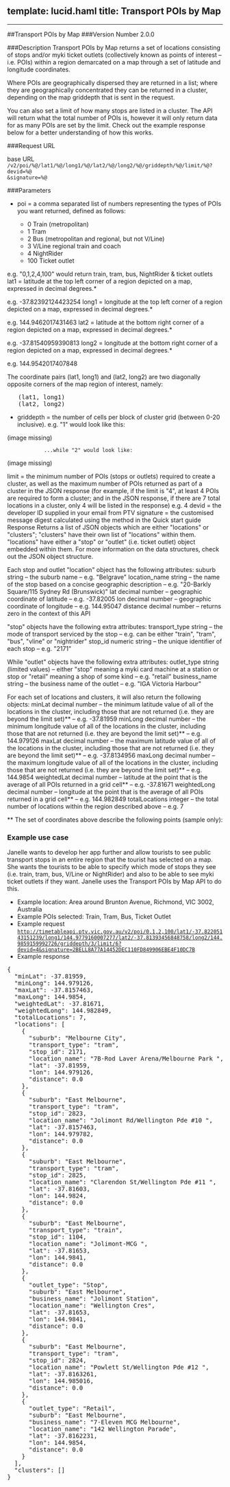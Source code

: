 template: lucid.haml
title: Transport POIs by Map
---
---

##Transport POIs by Map
###Version Number
2.0.0

###Description
Transport POIs by Map returns a set of locations consisting of stops and/or myki ticket outlets (collectively known as points of interest &ndash; i.e. POIs) within a region demarcated on a map through a set of latitude and longitude coordinates.


Where POIs are geographically dispersed they are returned in a list; where they are geographically concentrated they can be returned in a cluster, depending on the map griddepth that is sent in the request.

You can also set a limit of how many stops are listed in a cluster. The API will return what the total number of POIs is, however it will only return data for as many POIs are set by the limit. Check out the example response below for a better understanding of how this works.

###Request URL

base URL
<code>/v2/poi/%@/lat1/%@/long1/%@/lat2/%@/long2/%@/griddepth/%@/limit/%@?devid=%@
&signature=%@</code>

###Parameters

* poi        =        a comma separated list of numbers representing the types of POIs you want returned, defined as follows:

    * 0        Train (metropolitan)
    * 1        Tram
    * 2        Bus (metropolitan and regional, but not V/Line) 
    * 3        V/Line regional train and coach
    * 4        NightRider
    * 100        Ticket outlet

e.g. "0,1,2,4,100" would return train, tram, bus, NightRider & ticket outlets
lat1        =        latitude at the top left corner of a region depicted on a map, expressed in decimal degrees.*

e.g. -37.82392124423254
long1        =        longitude at the top left corner of a region depicted on a map, expressed in decimal degrees.*

e.g. 144.9462017431463
lat2        =        latitude at the bottom right corner of a region depicted on a map, expressed in decimal degrees.*

e.g. -37.81540959390813
long2        =        longitude at the bottom right corner of a region depicted on a map, expressed in decimal degrees.*

e.g. 144.9542017407848

The coordinate pairs (lat1, long1) and (lat2, long2) are two diagonally opposite corners of the map region of interest, namely:
<pre>
   (lat1, long1)    
   (lat2, long2)  
</pre>

* griddepth        =        the number of cells per block of cluster grid (between 0-20 inclusive).
e.g. "1" would look like this:

(image missing)

                ...while "2" would look like:

(image missing) 

limit        =        the minimum number of POIs (stops or outlets) required to create a cluster, as well as the maximum number of POIs returned as part of a cluster in the JSON response (for example, if the limit is "4", at least 4 POIs are required to form a cluster; and in the JSON response, if there are 7 total locations in a cluster, only 4 will be listed in the response)
e.g. 4
devid        =        the developer ID supplied in your email from PTV
signature        =        the customised message digest calculated using the method in the Quick start guide
Response
Returns a list of JSON objects which are either "locations" or "clusters"; "clusters" have their own list of "locations" within them.
"locations" have either a "stop" or "outlet" (i.e. ticket outlet) object embedded within them.
For more information on the data structures, check out the JSON object structure.


Each stop and outlet "location" object has the following attributes:
suburb        string
&ndash; the suburb name
&ndash; e.g. "Belgrave"
location_name        string
&ndash; the name of the stop based on a concise geographic description
&ndash; e.g. "20-Barkly Square/115 Sydney Rd (Brunswick)"
lat        decimal number
&ndash; geographic coordinate of latitude
&ndash; e.g. -37.82005
lon        decimal number
&ndash; geographic coordinate of longitude
&ndash; e.g. 144.95047
distance        decimal number
&ndash; returns zero in the context of this API


"stop" objects have the following extra attributes:
transport_type        string
&ndash; the mode of transport serviced by the stop
&ndash; e.g. can be either "train", "tram", "bus", "vline" or "nightrider"
stop_id        numeric string
&ndash; the unique identifier of each stop
&ndash; e.g. "2171"


While "outlet" objects have the following extra attributes:
outlet_type        string (limited values)
&ndash; either "stop" meaning a myki card machine at a station or stop or "retail" meaning a shop of some kind
&ndash; e.g. "retail"
business_name        string
&ndash; the business name of the outlet
&ndash; e.g. "IGA Victoria Harbour"


  





  



















For each set of locations and clusters, it will also return the following objects:
minLat        decimal number
&ndash; the minimum latitude value of all of the locations in the cluster, including those that are not returned (i.e. they are beyond the limit set)**
&ndash; e.g. -37.81959
minLong        decimal number
&ndash; the minimum longitude value of all of the locations in the cluster, including those that are not returned (i.e. they are beyond the limit set)**
&ndash; e.g. 144.979126
maxLat        decimal number
&ndash; the maximum latitude value of all of the locations in the cluster, including those that are not returned (i.e. they are beyond the limit set)**
&ndash; e.g. -37.8134956
maxLong        decimal number
&ndash; the maximum longitude value of all of the locations in the cluster, including those that are not returned (i.e. they are beyond the limit set)**
&ndash; e.g. 144.9854
weightedLat        decimal number
&ndash; latitude at the point that is the average of all POIs returned in a grid cell**
&ndash; e.g. -37.81671
weightedLong        decimal number
&ndash; longitude at the point that is the average of all POIs returned in a grid cell**
&ndash; e.g. 144.982849
totalLocations        integer
&ndash; the total number of locations within the region described above
&ndash; e.g. 7


**        The set of coordinates above describe the following points (sample only):
  





### Example use case
Janelle wants to develop her app further and allow tourists to see public transport stops in an entire region that the tourist has selected on a map. She wants the tourists to be able to specify which mode of stops they see (i.e. train, tram, bus, V/Line or NightRider) and also to be able to see myki ticket outlets if they want. Janelle uses the Transport POIs by Map API to do this.

* Example location: Area around Brunton Avenue, Richmond, VIC 3002, Australia
* Example POIs selected: Train, Tram, Bus, Ticket Outlet
* Example request
<code>http://timetableapi.ptv.vic.gov.au/v2/poi/0,1,2,100/lat1/-37.82205143151239/long1/144.9779160007277/lat2/-37.81393456848758/long2/144.9859159992726/griddepth/3/limit/6?devid=4&signature=2BELL8A77A14452DEC110FD849906EBE4F10DC7B</code>
* Example response  <a href="#fig-exampleresponse-transportpois"></a>

<div id="fig-exampleresponse-transportpois">
<pre>
{
  "minLat": -37.81959,
  "minLong": 144.979126,
  "maxLat": -37.8157463,
  "maxLong": 144.9854,  
  "weightedLat": -37.81671,
  "weightedLong": 144.982849,  
  "totalLocations": 7,  
  "locations": [  
    {
      "suburb": "Melbourne City",  
      "transport_type": "tram",
      "stop_id": 2171,  
      "location_name": "7B-Rod Laver Arena/Melbourne Park ",
      "lat": -37.81959, 
      "lon": 144.979126,
      "distance": 0.0
    },
    {
      "suburb": "East Melbourne",
      "transport_type": "tram",
      "stop_id": 2823,
      "location_name": "Jolimont Rd/Wellington Pde #10 ",
      "lat": -37.8157463,
      "lon": 144.979782,
      "distance": 0.0
    },
    {
      "suburb": "East Melbourne",
      "transport_type": "tram",
      "stop_id": 2825,
      "location_name": "Clarendon St/Wellington Pde #11 ",
      "lat": -37.81603,
      "lon": 144.9824,
      "distance": 0.0
    },
    {
      "suburb": "East Melbourne",
      "transport_type": "train",
      "stop_id": 1104,
      "location_name": "Jolimont-MCG ",
      "lat": -37.81653,
      "lon": 144.9841,
      "distance": 0.0
    },
    {
      "outlet_type": "Stop",    
      "suburb": "East Melbourne",
      "business_name": "Jolimont Station",
      "location_name": "Wellington Cres",
      "lat": -37.81653,
      "lon": 144.9841,
      "distance": 0.0
    },
    {
      "suburb": "East Melbourne",
      "transport_type": "tram",
      "stop_id": 2824,
      "location_name": "Powlett St/Wellington Pde #12 ",
      "lat": -37.8163261,
      "lon": 144.985016,
      "distance": 0.0
    },  
    {
      "outlet_type": "Retail",
      "suburb": "East Melbourne",  
      "business_name": "7-Eleven MCG Melbourne",
      "location_name": "142 Wellington Parade",
      "lat": -37.8162231, 
      "lon": 144.9854,
      "distance": 0.0
    }
  ],    
  "clusters": []
}
</pre>
</div>